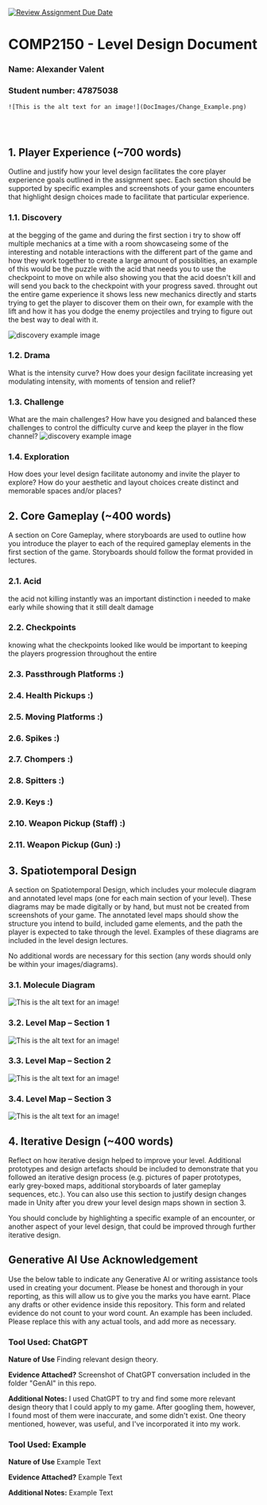 [![Review Assignment Due Date](https://classroom.github.com/assets/deadline-readme-button-24ddc0f5d75046c5622901739e7c5dd533143b0c8e959d652212380cedb1ea36.svg)](https://classroom.github.com/a/YyUO0xtt)
# COMP2150  - Level Design Document
### Name: Alexander Valent
### Student number: 47875038

```
![This is the alt text for an image!](DocImages/Change_Example.png)




```

## 1. Player Experience (~700 words)
Outline and justify how your level design facilitates the core player experience goals outlined in the assignment spec. Each section should be supported by specific examples and screenshots of your game encounters that highlight design choices made to facilitate that particular experience.

### 1.1. Discovery
at the begging of the game and during the first section i try to show off multiple mechanics at a time with a room showcaseing some of the interesting and notable interactions with the different part of the game and how they work together to create a large amount of possiblities, an example of this would be the puzzle with the acid that needs you to use the checkpoint to move on while also showing you that the acid doesn't kill and will send you back to the checkpoint with your progress saved. throught out the entire game experience it shows less new mechanics directly and starts trying to get the player to discover them on their own, for example with the lift and how it has you dodge the enemy projectiles and trying to figure out the best way to deal with it. 

![discovery example image](DocImages/Discovery.png)

### 1.2. Drama
What is the intensity curve? How does your design facilitate increasing yet modulating intensity, with moments of tension and relief? 

### 1.3. Challenge


What are the main challenges? How have you designed and balanced these challenges to control the difficulty curve and keep the player in the flow channel?
![discovery example image](DocImages/Challenge.png)

### 1.4. Exploration
How does your level design facilitate autonomy and invite the player to explore? How do your aesthetic and layout choices create distinct and memorable spaces and/or places?

## 2. Core Gameplay (~400 words)
A section on Core Gameplay, where storyboards are used to outline how you introduce the player to each of the required gameplay elements in the first section of the game. Storyboards should follow the format provided in lectures.

### 2.1. Acid 
the acid not killing instantly was an important distinction i needed to make early while showing that it still dealt damage

### 2.2. Checkpoints
knowing what the checkpoints looked like would be important to keeping the players progression throughout the entire 

### 2.3. Passthrough Platforms :)


### 2.4. Health Pickups :)

### 2.5. Moving Platforms :)

### 2.6. Spikes :)

### 2.7. Chompers :)

### 2.8. Spitters :)

### 2.9. Keys :)

### 2.10. Weapon Pickup (Staff) :)

### 2.11. Weapon Pickup (Gun) :)

## 3. Spatiotemporal Design
A section on Spatiotemporal Design, which includes your molecule diagram and annotated level maps (one for each main section of your level). These diagrams may be made digitally or by hand, but must not be created from screenshots of your game. The annotated level maps should show the structure you intend to build, included game elements, and the path the player is expected to take through the level. Examples of these diagrams are included in the level design lectures.

No additional words are necessary for this section (any words should only be within your images/diagrams).
 
### 3.1. Molecule Diagram
![This is the alt text for an image!](DocImages/Molecule_Diagram.jpg)

### 3.2. Level Map – Section 1
![This is the alt text for an image!](DocImages/Section_1_room_plans.jpg)

### 3.3.	Level Map – Section 2
![This is the alt text for an image!](DocImages/Section_2_room_plans.jpg)

### 3.4.	Level Map – Section 3
![This is the alt text for an image!](DocImages/Section_3_room_plans.jpg)

## 4. Iterative Design (~400 words)
Reflect on how iterative design helped to improve your level. Additional prototypes and design artefacts should be included to demonstrate that you followed an iterative design process (e.g. pictures of paper prototypes, early grey-boxed maps, additional storyboards of later gameplay sequences, etc.). You can also use this section to justify design changes made in Unity after you drew your level design maps shown in section 3. 

You should conclude by highlighting a specific example of an encounter, or another aspect of your level design, that could be improved through further iterative design.

## Generative AI Use Acknowledgement

Use the below table to indicate any Generative AI or writing assistance tools used in creating your document. Please be honest and thorough in your reporting, as this will allow us to give you the marks you have earnt. Place any drafts or other evidence inside this repository. This form and related evidence do not count to your word count.
An example has been included. Please replace this with any actual tools, and add more as necessary.


### Tool Used: ChatGPT
**Nature of Use** Finding relevant design theory.

**Evidence Attached?** Screenshot of ChatGPT conversation included in the folder "GenAI" in this repo.

**Additional Notes:** I used ChatGPT to try and find some more relevant design theory that I could apply to my game. After googling them, however, I found most of them were inaccurate, and some didn't exist. One theory mentioned, however, was useful, and I've incorporated it into my work.

### Tool Used: Example
**Nature of Use** Example Text

**Evidence Attached?** Example Text

**Additional Notes:** Example Text


